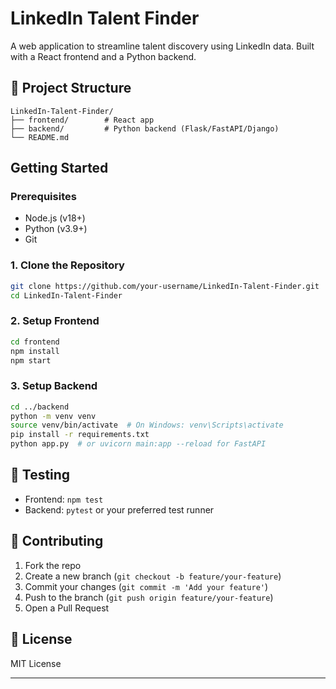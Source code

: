 
# LinkedIn Talent Finder

A web application to streamline talent discovery using LinkedIn data. Built with a React frontend and a Python backend.

## 📁 Project Structure

```
LinkedIn-Talent-Finder/
├── frontend/        # React app
├── backend/         # Python backend (Flask/FastAPI/Django)
└── README.md
```

##  Getting Started

### Prerequisites

- Node.js (v18+)
- Python (v3.9+)
- Git

### 1. Clone the Repository

```bash
git clone https://github.com/your-username/LinkedIn-Talent-Finder.git
cd LinkedIn-Talent-Finder
```

### 2. Setup Frontend

```bash
cd frontend
npm install
npm start
```

### 3. Setup Backend

```bash
cd ../backend
python -m venv venv
source venv/bin/activate  # On Windows: venv\Scripts\activate
pip install -r requirements.txt
python app.py  # or uvicorn main:app --reload for FastAPI
```

## 🧪 Testing

- Frontend: `npm test`
- Backend: `pytest` or your preferred test runner

## 🤝 Contributing

1. Fork the repo
2. Create a new branch (`git checkout -b feature/your-feature`)
3. Commit your changes (`git commit -m 'Add your feature'`)
4. Push to the branch (`git push origin feature/your-feature`)
5. Open a Pull Request

## 📄 License

MIT License

---
